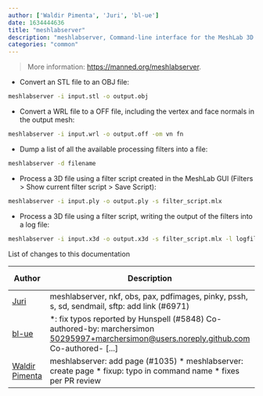 ```yaml
---
author: ['Waldir Pimenta', 'Juri', 'bl-ue']
date: 1634444636
title: "meshlabserver"
description: "meshlabserver, Command-line interface for the MeshLab 3D mesh processing software."
categories: "common"
---
```

> More information: <https://manned.org/meshlabserver>.

- Convert an STL file to an OBJ file:

```bash
meshlabserver -i input.stl -o output.obj
```

- Convert a WRL file to a OFF file, including the vertex and face normals in the output mesh:

```bash
meshlabserver -i input.wrl -o output.off -om vn fn
```

- Dump a list of all the available processing filters into a file:

```bash
meshlabserver -d filename
```

- Process a 3D file using a filter script created in the MeshLab GUI (Filters > Show current filter script > Save Script):

```bash
meshlabserver -i input.ply -o output.ply -s filter_script.mlx
```

- Process a 3D file using a filter script, writing the output of the filters into a log file:

```bash
meshlabserver -i input.x3d -o output.x3d -s filter_script.mlx -l logfile
```
List of changes to this documentation


Author | Description | ISO 8601 Date | GitHub link
------|-----|-----|-----
[Juri](mailto:juri.dispan@posteo.net) | meshlabserver, nkf, obs, pax, pdfimages, pinky, pssh, s, sd, sendmail, sftp: add link (#6971) | 2021-10-17T06:23:56 | [977d4212d52c](https://github.com/tldr-pages/tldr/commit/977d4212d52c031de053f549d819b8b0e18ce184)
[bl-ue](mailto:54780737+bl-ue@users.noreply.github.com) | *: fix typos reported by Hunspell (#5848) Co-authored-by: marchersimon <50295997+marchersimon@users.noreply.github.com> Co-authored- [...] | 2021-05-20T22:13:41 | [8ebd171d6f00](https://github.com/tldr-pages/tldr/commit/8ebd171d6f001698709fefc02b1fd5cc9f3a99c4)
[Waldir Pimenta](mailto:waldyrious@gmail.com) | meshlabserver: add page (#1035) * meshlabserver: create page * fixup: typo in command name * fixes per PR review | 2016-12-22T00:19:53 | [5552c19ff12a](https://github.com/tldr-pages/tldr/commit/5552c19ff12a08a77443e01cff2361b22ce8501f)

